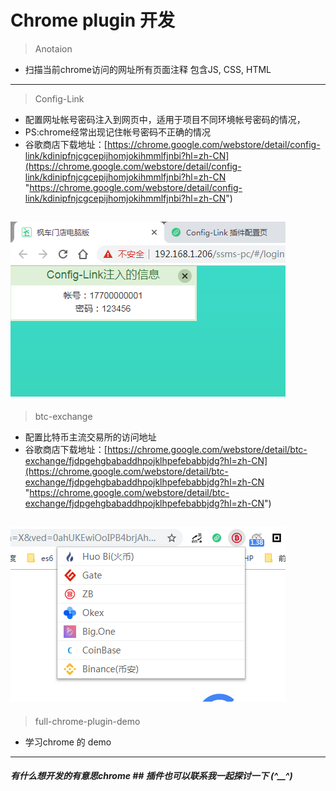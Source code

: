 # Chrome plugin 开发

> Anotaion
- 扫描当前chrome访问的网址所有页面注释 包含JS, CSS, HTML
----------
> Config-Link
- 配置网址帐号密码注入到网页中，适用于项目不同环境帐号密码的情况，
- PS:chrome经常出现记住帐号密码不正确的情况
- 谷歌商店下载地址：[https://chrome.google.com/webstore/detail/config-link/kdinipfnjcgcepijhomjokihmmlfjnbi?hl=zh-CN](https://chrome.google.com/webstore/detail/config-link/kdinipfnjcgcepijhomjokihmmlfjnbi?hl=zh-CN "https://chrome.google.com/webstore/detail/config-link/kdinipfnjcgcepijhomjokihmmlfjnbi?hl=zh-CN")

![](https://github.com/chenzejiang/chrome-plugin/raw/master/store-img/config-link/440-280.png)
----------
> btc-exchange
- 配置比特币主流交易所的访问地址
- 谷歌商店下载地址：[https://chrome.google.com/webstore/detail/btc-exchange/fjdpgehgbabaddhpojklhpefebabbjdg?hl=zh-CN](https://chrome.google.com/webstore/detail/btc-exchange/fjdpgehgbabaddhpojklhpefebabbjdg?hl=zh-CN "https://chrome.google.com/webstore/detail/btc-exchange/fjdpgehgbabaddhpojklhpefebabbjdg?hl=zh-CN")

![](https://github.com/chenzejiang/chrome-plugin/raw/master/store-img/btc-exchange/440-280.png)
----------
> full-chrome-plugin-demo
- 学习chrome 的 demo
----------

##### 有什么想开发的有意思chrome ## 插件也可以联系我一起探讨一下 (*^__^*) 
